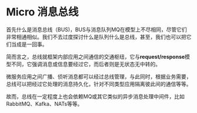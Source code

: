 # Micro 消息总线

首先什么是消息总线（BUS)，BUS与消息队列MQ在模型上不尽相同，尽管它们非常相通相似。我们不去过度探讨什么是队列什么是总线，甚至，我们也可以把它们当成是一回事。

简而言之，总线就框架内部应用之间通信的交通枢纽，它与**request/response**模型不同，它强调消息或信息要经过它，而后者则是无状态无中转的。

微服务应用之间广播、侦听消息都可以经过总线管理，与此同时，根据业务需要，总线可以把经过它处理的消息持久化，针对不同类型应用隔离彼此间的通信等等。

故而，总线在一定程度上也会依赖MQ或其它类似的异步消息处理中间件，比如RabbitMQ、Kafka、NATs等等。
